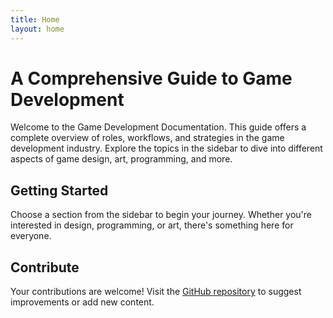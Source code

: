 ```yaml
---
title: Home
layout: home
---
```


# A Comprehensive Guide to Game Development

Welcome to the Game Development Documentation. This guide offers a complete overview of roles, workflows, and strategies in the game development industry. Explore the topics in the sidebar to dive into different aspects of game design, art, programming, and more.

## Getting Started

Choose a section from the sidebar to begin your journey. Whether you're interested in design, programming, or art, there's something here for everyone.

## Contribute

Your contributions are welcome! Visit the [GitHub repository](https://github.com/Mehendysis/GameDevelopment) to suggest improvements or add new content.

